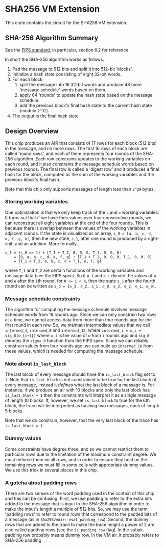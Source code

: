 # SHA256 VM Extension

This crate contains the circuit for the SHA256 VM extension.

## SHA-256 Algorithm Summary

See the [FIPS standard](https://nvlpubs.nist.gov/nistpubs/FIPS/NIST.FIPS.180-4.pdf), in particular, section 6.2 for reference.

In short the SHA-256 algorithm works as follows.
1. Pad the message to 512 bits and split it into 512-bit 'blocks'.
2. Initialize a hash state consisting of eight 32-bit words.
3. For each block, 
    1. split the message into 16 32-bit words and produce 48 more 'message schedule' words based on them.
    2. apply 64 'rounds' to update the hash state based on the message schedule.
    3. add the previous block's final hash state to the current hash state (modulo `2^32`).
4. The output is the final hash state

## Design Overview

This chip produces an AIR that consists of 17 rows for each block (512 bits) in the message, and no more rows.
The first 16 rows of each block are called 'round rows', and each of them represents four rounds of the SHA-256 algorithm.
Each row constrains updates to the working variables on each round, and it also constrains the message schedule words based on previous rounds.
The final row is called a 'digest row' and it produces a final hash for the block, computed as the sum of the working variables and the previous block's final hash.

Note that this chip only supports messages of length less than `2^29` bytes.

### Storing working variables

One optimization is that we only keep track of the `a` and `e` working variables.
It turns out that if we have their values over four consecutive rounds, we can reconstruct all eight variables at the end of the four rounds.
This is because there is overlap between the values of the working variables in adjacent rounds. 
If the state is visualized as an array, `s_0 = [a, b, c, d, e, f, g, h]`, then the new state, `s_1`, after one round is produced by a right-shift and an addition.
More formally,
```
s_1 = (s_0 >> 1) + [T_1 + T_2, 0, 0, 0, T_1, 0, 0, 0]
    = [0, a, b, c, d, e, f, g] + [T_1 + T_2, 0, 0, 0, T_1, 0, 0, 0]
    = [T_1 + T_2, a, b, c, d + T_1, e, f, g]
```
where `T_1` and `T_2` are certain functions of the working variables and message data (see the FIPS spec).
So if `a_i` and `e_i` denote the values of `a` and `e` after the `i`th round, for `0 <= i < 4`, then the state `s_3` after the fourth round can be written as `s_3 = [a_3, a_2, a_1, a_0, e_3, e_2, e_1, e_0]`.

### Message schedule constraints

The algorithm for computing the message schedule involves message schedule words from 16 rounds ago.
Since we can only constrain two rows at a time, we cannot access data from more than four rounds ago for the first round in each row.
So, we maintain intermediate values that we call `intermed_4`, `intermed_8` and `intermed_12`, where `intermed_i = w_i + sig_0(w_{i+1})` where `w_i` is the value of `w` from `i` rounds ago and `sig_0` denotes the `sigma_0` function from the FIPS spec.
Since we can reliably constrain values from four rounds ago, we can build up `intermed_16` from these values, which is needed for computing the message schedule.

### Note about `is_last_block`

The last block of every message should have the `is_last_block` flag set to `1`.
Note that `is_last_block` is not constrained to be true for the last block of every message, instead it *defines* what the last block of a message is.
For instance, if we produce an air with 10 blocks and only the last block has `is_last_block = 1` then the constraints will interpret it as a single message of length 10 blocks.
If, however, we set `is_last_block` to true for the 6th block, the trace will be interpreted as hashing two messages, each of length 5 blocks.

Note that we do constrain, however, that the very last block of the trace has `is_last_block = 1`.

### Dummy values

Some constraints have degree three, and so we cannot restrict them to particular rows due to the limitation of the maximum constraint degree.
We must enforce them on all rows, and in order to ensure they hold on the remaining rows we must fill in some cells with appropriate dummy values.
We use this trick in several places in this chip.

### A gotcha about padding rows

There are two senses of the word padding used in the context of this chip and this can be confusing.
First, we use padding to refer to the extra bits added to the message that is input to the SHA-256 algorithm in order to make the input's length a multiple of 512 bits.
So, we may use the term 'padding rows' to refer to round rows that correspond to the padded bits of a message (as in `Sha256VmAir::eval_padding_row`).
Second, the dummy rows that are added to the trace to make the trace height a power of 2 are also called padding rows (see the `is_padding_row` flag).
In the subair, padding row probably means dummy row.
In the VM air, it probably refers to SHA-256 padding.